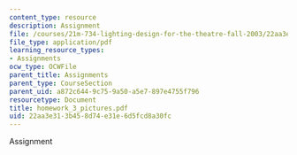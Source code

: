 ```yaml
---
content_type: resource
description: Assignment
file: /courses/21m-734-lighting-design-for-the-theatre-fall-2003/22aa3e313b458d74e31e6d5fcd8a30fc_homework_3_pictures.pdf
file_type: application/pdf
learning_resource_types:
- Assignments
ocw_type: OCWFile
parent_title: Assignments
parent_type: CourseSection
parent_uid: a872c644-9c75-9a50-a5e7-897e4755f796
resourcetype: Document
title: homework_3_pictures.pdf
uid: 22aa3e31-3b45-8d74-e31e-6d5fcd8a30fc
---
```

Assignment

